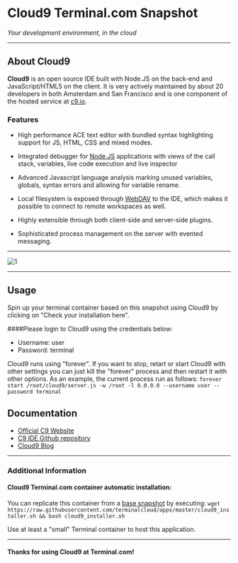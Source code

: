 # **Cloud9** Terminal.com Snapshot
*Your development environment, in the cloud*

---

## About Cloud9
**Cloud9** is an open source IDE built with Node.JS on the back-end and JavaScript/HTML5 on the client. It is very actively maintained by about 20 developers in both Amsterdam and San Francisco and is one component of the hosted service at [c9.io](http://c9.io).


### Features
- High performance ACE text editor with bundled syntax highlighting support for JS, HTML, CSS and mixed modes.

- Integrated debugger for [Node.JS](http://nodejs.org/) applications with views of the call stack, variables, live code execution and live inspector

- Advanced Javascript language analysis marking unused variables, globals, syntax errors and allowing for variable rename.

- Local filesystem is exposed through [WebDAV](http://en.wikipedia.org/wiki/WebDAV) to the IDE, which makes it possible to connect to remote workspaces as well.

- Highly extensible through both client-side and server-side plugins.

- Sophisticated process management on the server with evented messaging.

---

![1](https://d6ff1xmuve0sx.cloudfront.net/nc-3.0.305-f90fcd9e/static/homepage/images/c9-web/top-carrousel-1.png)

---

## Usage
Spin up your terminal container based on this snapshot using Cloud9 by clicking on "Check your installation here". 


####Please login to Cloud9 using the credentials below:

- Username: user
- Password: terminal


Cloud9 runs using "forever". If you want to stop, retart or start Cloud9 with other settings you can just kill the "forever" process and then restart it with other options. As an example, the current process run as follows:
`forever start /root/cloud9/server.js -w /root -l 0.0.0.0 --username user --password terminal`


## Documentation
- [Official C9 Website](https://c9.io/)
- [C9 IDE Github repository](https://github.com/ajaxorg/cloud9)
- [Cloud9 Blog](https://c9.io/site/blog)



---

### Additional Information
#### Cloud9 Terminal.com container automatic installation:
You can replicate this container from a [base snapshot](https://www.terminal.com/tiny/FzpHiTXG1K) by executing:
`wget https://raw.githubusercontent.com/terminalcloud/apps/master/cloud9_installer.sh && bash cloud9_installer.sh`

Use at least a "small" Terminal container to host this application. 

---

#### Thanks for using Cloud9 at Terminal.com!